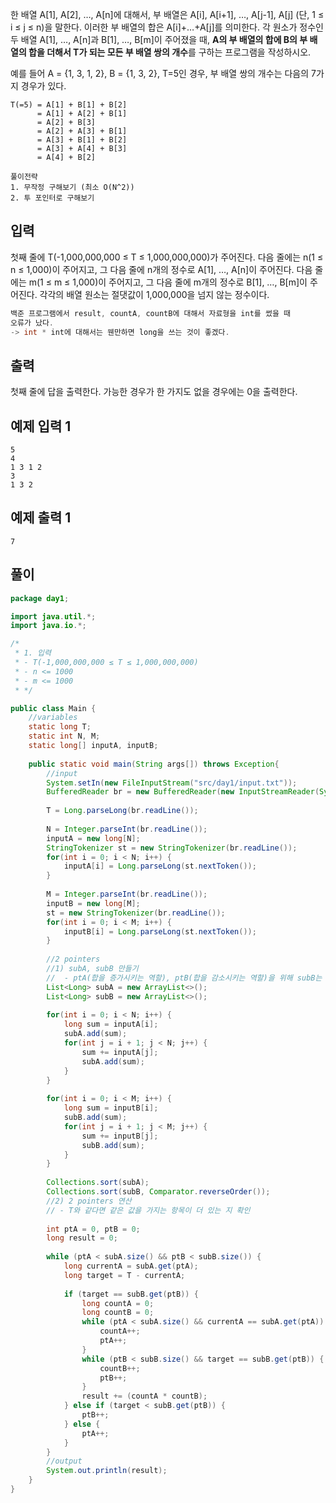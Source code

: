 한 배열 A[1], A[2], …, A[n]에 대해서, 부 배열은 A[i], A[i+1], …, A[j-1], A[j] (단, 1 ≤ i ≤ j ≤ n)을 말한다. 이러한 부 배열의 합은 A[i]+…+A[j]를 의미한다. 각 원소가 정수인 두 배열 A[1], …, A[n]과 B[1], …, B[m]이 주어졌을 때, **A의 부 배열의 합에 B의 부 배열의 합을 더해서 T가 되는 모든 부 배열 쌍의 개수**를 구하는 프로그램을 작성하시오.

예를 들어 A = {1, 3, 1, 2}, B = {1, 3, 2}, T=5인 경우, 부 배열 쌍의 개수는 다음의 7가지 경우가 있다.

```
T(=5) = A[1] + B[1] + B[2]
      = A[1] + A[2] + B[1]
      = A[2] + B[3]
      = A[2] + A[3] + B[1]
      = A[3] + B[1] + B[2]
      = A[3] + A[4] + B[3]
      = A[4] + B[2]

풀이전략
1. 무작정 구해보기 (최소 O(N^2))
2. 투 포인터로 구해보기
```

## 입력

첫째 줄에 T(-1,000,000,000 ≤ T ≤ 1,000,000,000)가 주어진다. 다음 줄에는 n(1 ≤ n ≤ 1,000)이 주어지고, 그 다음 줄에 n개의 정수로 A[1], …, A[n]이 주어진다. 다음 줄에는 m(1 ≤ m ≤ 1,000)이 주어지고, 그 다음 줄에 m개의 정수로 B[1], …, B[m]이 주어진다. 각각의 배열 원소는 절댓값이 1,000,000을 넘지 않는 정수이다.

```java
백준 프로그램에서 result, countA, countB에 대해서 자료형을 int를 썼을 때 
오류가 났다.
-> int * int에 대해서는 웬만하면 long을 쓰는 것이 좋겠다.
```

## 출력

첫째 줄에 답을 출력한다. 가능한 경우가 한 가지도 없을 경우에는 0을 출력한다.

## 예제 입력 1

```
5
4
1 3 1 2
3
1 3 2

```

## 예제 출력 1

```
7
```

## 풀이

```java
package day1;

import java.util.*;
import java.io.*;

/*
 * 1. 입력
 * - T(-1,000,000,000 ≤ T ≤ 1,000,000,000)
 * - n <= 1000
 * - m <= 1000
 * */

public class Main {
	//variables
	static long T;
	static int N, M;
	static long[] inputA, inputB;
	
	public static void main(String args[]) throws Exception{
		//input
		System.setIn(new FileInputStream("src/day1/input.txt"));
		BufferedReader br = new BufferedReader(new InputStreamReader(System.in));
		
		T = Long.parseLong(br.readLine());
		
		N = Integer.parseInt(br.readLine());
		inputA = new long[N];
		StringTokenizer st = new StringTokenizer(br.readLine());
		for(int i = 0; i < N; i++) {
			inputA[i] = Long.parseLong(st.nextToken());
		}
		
		M = Integer.parseInt(br.readLine());
		inputB = new long[M];
		st = new StringTokenizer(br.readLine());
		for(int i = 0; i < M; i++) {
			inputB[i] = Long.parseLong(st.nextToken());
		}
		
		//2 pointers
		//1) subA, subB 만들기
		//	- ptA(합을 증가시키는 역할), ptB(합을 감소시키는 역할)을 위해 subB는 내림차순으로 정렬되어야 한다.
		List<Long> subA = new ArrayList<>();
		List<Long> subB = new ArrayList<>();
		
		for(int i = 0; i < N; i++) {
			long sum = inputA[i];
			subA.add(sum);
			for(int j = i + 1; j < N; j++) {
				sum += inputA[j];
				subA.add(sum);
			}
		}
		
		for(int i = 0; i < M; i++) {
			long sum = inputB[i];
			subB.add(sum);
			for(int j = i + 1; j < M; j++) {
				sum += inputB[j];
				subB.add(sum);
			}
		}
		
		Collections.sort(subA);
		Collections.sort(subB, Comparator.reverseOrder());
		//2) 2 pointers 연산
		// - T와 같다면 같은 값을 가지는 항목이 더 있는 지 확인
		
		int ptA = 0, ptB = 0;
		long result = 0;
		
		while (ptA < subA.size() && ptB < subB.size()) {
			long currentA = subA.get(ptA);
			long target = T - currentA;
			
			if (target == subB.get(ptB)) {
				long countA = 0;
				long countB = 0;
				while (ptA < subA.size() && currentA == subA.get(ptA)) {
					countA++;
					ptA++;
				}
				while (ptB < subB.size() && target == subB.get(ptB)) {
					countB++;
					ptB++;
				}
				result += (countA * countB);
			} else if (target < subB.get(ptB)) {
				ptB++;
			} else {
				ptA++;
			}
		}
		//output
		System.out.println(result);
	}
}
```
